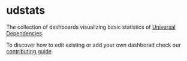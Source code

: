 # udstats

The collection of dashboards visualizing basic statistics of [Universal Dependencies](https://universaldependencies.org).

To discover how to edit existing or add your own dashborad check our [contributing guide](CONTRIBUTING.md).
